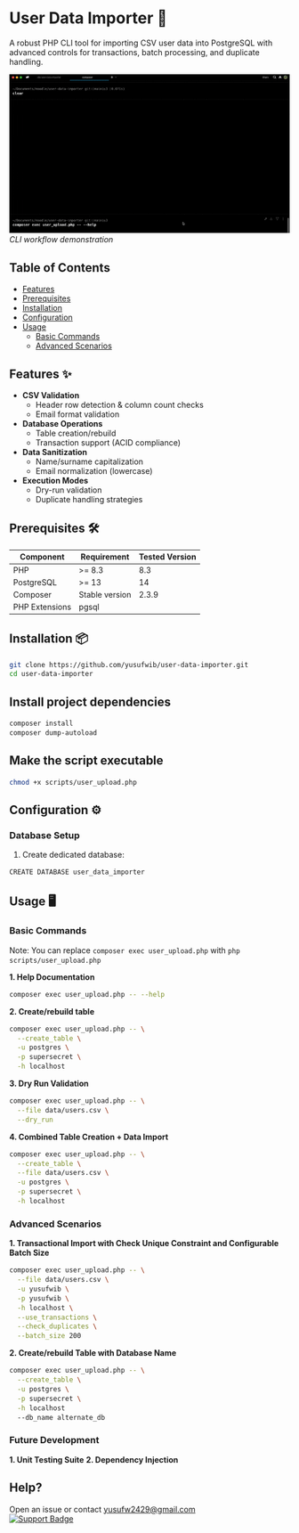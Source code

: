 # User Data Importer 🚀

A robust PHP CLI tool for importing CSV user data into PostgreSQL with advanced controls for transactions, batch processing, and duplicate handling.

![CLI Demo](/assets/cli-demo.gif) *CLI workflow demonstration*

## Table of Contents

- [Features](#features)
- [Prerequisites](#prerequisites)
- [Installation](#installation)
- [Configuration](#configuration)
- [Usage](#usage)
  - [Basic Commands](#basic-commands)
  - [Advanced Scenarios](#advanced-scenarios)

## Features ✨

- **CSV Validation**  
  - Header row detection & column count checks
  - Email format validation
- **Database Operations**  
  - Table creation/rebuild
  - Transaction support (ACID compliance)
- **Data Sanitization**  
  - Name/surname capitalization
  - Email normalization (lowercase)
- **Execution Modes**  
  - Dry-run validation
  - Duplicate handling strategies

## Prerequisites 🛠️

| Component       | Requirement              | Tested Version |
|-----------------|--------------------------|----------------|
| PHP             | >= 8.3                   | 8.3            |
| PostgreSQL      | >= 13                    | 14             |
| Composer        | Stable version           | 2.3.9          |
| PHP Extensions  | pgsql                    |                |

## Installation 📦

```bash
git clone https://github.com/yusufwib/user-data-importer.git
cd user-data-importer
```

## Install project dependencies

```bash
composer install
composer dump-autoload
```

## Make the script executable

```bash
chmod +x scripts/user_upload.php
```

## Configuration ⚙️

### Database Setup

1. Create dedicated database:

```bash
CREATE DATABASE user_data_importer
```

## Usage 🖥️

### Basic Commands

Note: You can replace ``composer exec user_upload.php`` with ``php scripts/user_upload.php``

**1. Help Documentation**

```bash
composer exec user_upload.php -- --help
```

**2. Create/rebuild table**

```bash
composer exec user_upload.php -- \
  --create_table \
  -u postgres \
  -p supersecret \
  -h localhost
```

**3. Dry Run Validation**

```bash
composer exec user_upload.php -- \
  --file data/users.csv \
  --dry_run
  ```

**4. Combined Table Creation + Data Import**

```bash
composer exec user_upload.php -- \
  --create_table \
  --file data/users.csv \
  -u postgres \
  -p supersecret \
  -h localhost 
 ```

### Advanced Scenarios

**1. Transactional Import with Check Unique Constraint and Configurable Batch Size**

```bash
composer exec user_upload.php -- \
  --file data/users.csv \
  -u yusufwib \
  -p yusufwib \
  -h localhost \
  --use_transactions \
  --check_duplicates \
  --batch_size 200
```

**2. Create/rebuild Table with Database Name**

```bash
composer exec user_upload.php -- \
  --create_table \
  -u postgres \
  -p supersecret \
  -h localhost
  --db_name alternate_db
```

### Future Development

**1. Unit Testing Suite**
**2. Dependency Injection**

## Help?

Open an issue or contact  [yusufw2429@gmail.com](mailto:yusufwib@example.com)  
[![Support Badge](https://img.shields.io/badge/Support-Email-blue)](mailto:yusufw2429@gmail.com)
